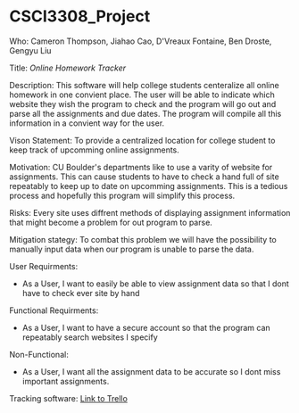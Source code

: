# CSCI3308_Project

Who:
Cameron Thompson, 
Jiahao Cao, 
D'Vreaux Fontaine, 
Ben Droste, 
Gengyu Liu

Title: <em>Online Homework Tracker</em>

Description: This software will help college students centeralize all online homework in one convient place.
The user will be able to indicate which website they wish the program to check and the program will go out and 
parse all the assignments and due dates. The program will compile all this information in a convient way for
the user.

Vison Statement: To provide a centralized location for college student to keep track of upcomming online assignments.

Motivation: CU Boulder's departments like to use a varity of website for assignments. This can cause students to
have to check a hand full of site repeatably to keep up to date on upcomming assignments. This is a tedious process
and hopefully this program will simplify this process.

Risks: Every site uses diffrent methods of displaying assignment information that might become a problem for out
program to parse.

Mitigation stategy: To combat this problem we will have the possibility to manually input data when our program 
is unable to parse the data.

User Requirments: 
- As a User, I want to easily be able to view assignment data so that I dont have to check ever site by hand

Functional Requirments:
- As a User, I want to have a secure account so that the program can repeatably search websites I specify

Non-Functional:
- As a User, I want all the assignment data to be accurate so I dont miss important assignments.

Tracking software: <a href="https://trello.com/b/HFM0998m/csci3308-project" target="_blank">Link to Trello</a>

